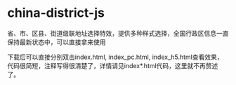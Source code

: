 # china-district-js
省、市、区县、街道级联地址选择特效，提供多种样式选择，全国行政区信息一直保持最新状态中，可以直接拿来使用

下载后可以直接分别双击index.html, index_pc.html, index_h5.html查看效果，代码很简短，注释写得很清楚了，详情请见index*.html代码，这里就不再赘述了。

